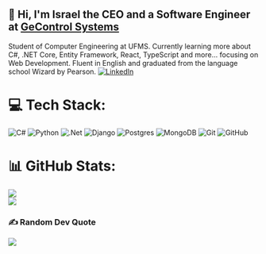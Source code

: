 ## 👋 Hi, I'm Israel the CEO and a Software Engineer at [GeControl Systems](https://www.gecontrolsistemas.com.br)
Student of Computer Engineering at UFMS.
Currently learning more about C#, .NET Core, Entity Framework, React, TypeScript and more... focusing on Web Development.
Fluent in English and graduated from the language school Wizard by Pearson. [![LinkedIn](https://img.shields.io/badge/LinkedIn-%230077B5.svg?logo=linkedin&logoColor=white)](https://linkedin.com/in/israel-alencar-432815245) 

# 💻 Tech Stack:
![C#](https://img.shields.io/badge/c%23-%23239120.svg?style=for-the-badge&logo=csharp&logoColor=white) ![Python](https://img.shields.io/badge/python-3670A0?style=for-the-badge&logo=python&logoColor=ffdd54) ![.Net](https://img.shields.io/badge/.NET-5C2D91?style=for-the-badge&logo=.net&logoColor=white) ![Django](https://img.shields.io/badge/django-%23092E20.svg?style=for-the-badge&logo=django&logoColor=white) ![Postgres](https://img.shields.io/badge/postgres-%23316192.svg?style=for-the-badge&logo=postgresql&logoColor=white) ![MongoDB](https://img.shields.io/badge/MongoDB-%234ea94b.svg?style=for-the-badge&logo=mongodb&logoColor=white) ![Git](https://img.shields.io/badge/git-%23F05033.svg?style=for-the-badge&logo=git&logoColor=white) ![GitHub](https://img.shields.io/badge/github-%23121011.svg?style=for-the-badge&logo=github&logoColor=white)
# 📊 GitHub Stats:
![](https://github-readme-streak-stats.herokuapp.com/?user=IsraelRAlencar&theme=one_dark_pro&hide_border=true)<br/> 
![](https://github-readme-stats.vercel.app/api/top-langs/?username=IsraelRAlencar&theme=one_dark_pro&hide_border=true&include_all_commits=true&count_private=true&layout=compact)

### ✍️ Random Dev Quote
![](https://quotes-github-readme.vercel.app/api?type=horizontal&theme=one_dark_pro)
<!-- Proudly created with GPRM ( https://gprm.itsvg.in ) -->
